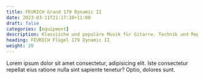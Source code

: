 ```yaml
---
title: FEURICH Grand 179 Dynamic II
date: 2023-03-11T21:17:10+11:00
draft: false
categories: [equipment]
description: Klassische und populäre Musik für Gitarre. Technik und Repertoire.
heading: FEURICH Flügel 179 Dynamic II
weight: 20
---
```


Lorem ipsum dolor sit amet consectetur, adipisicing elit. Iste consectetur repellat eius ratione nulla sint sapiente tenetur? Optio, dolores sunt.